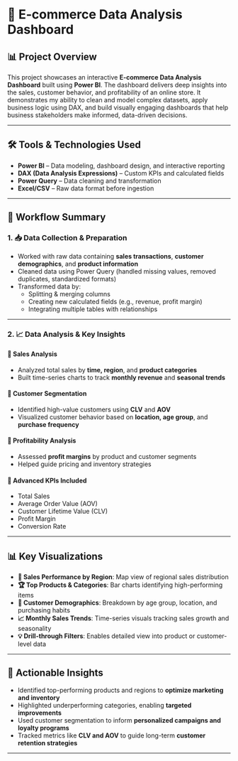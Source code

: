 # 🛒 E-commerce Data Analysis Dashboard

## 📊 Project Overview

This project showcases an interactive **E-commerce Data Analysis Dashboard** built using **Power BI**. The dashboard delivers deep insights into the sales, customer behavior, and profitability of an online store. It demonstrates my ability to clean and model complex datasets, apply business logic using DAX, and build visually engaging dashboards that help business stakeholders make informed, data-driven decisions.

---

## 🛠 Tools & Technologies Used

- **Power BI** – Data modeling, dashboard design, and interactive reporting
- **DAX (Data Analysis Expressions)** – Custom KPIs and calculated fields
- **Power Query** – Data cleaning and transformation
- **Excel/CSV** – Raw data format before ingestion

---

## 🔄 Workflow Summary

### 1. 📥 Data Collection & Preparation
- Worked with raw data containing **sales transactions**, **customer demographics**, and **product information**
- Cleaned data using Power Query (handled missing values, removed duplicates, standardized formats)
- Transformed data by:
  - Splitting & merging columns
  - Creating new calculated fields (e.g., revenue, profit margin)
  - Integrating multiple tables with relationships

---

### 2. 📈 Data Analysis & Key Insights

#### 🔹 **Sales Analysis**
- Analyzed total sales by **time, region**, and **product categories**
- Built time-series charts to track **monthly revenue** and **seasonal trends**

#### 🔹 **Customer Segmentation**
- Identified high-value customers using **CLV** and **AOV**
- Visualized customer behavior based on **location, age group**, and **purchase frequency**

#### 🔹 **Profitability Analysis**
- Assessed **profit margins** by product and customer segments
- Helped guide pricing and inventory strategies

#### 🔹 **Advanced KPIs Included**
- Total Sales
- Average Order Value (AOV)
- Customer Lifetime Value (CLV)
- Profit Margin
- Conversion Rate

---

## 📊 Key Visualizations

- **📍 Sales Performance by Region**: Map view of regional sales distribution
- **🏆 Top Products & Categories**: Bar charts identifying high-performing items
- **👤 Customer Demographics**: Breakdown by age group, location, and purchasing habits
- **📈 Monthly Sales Trends**: Time-series visuals tracking sales growth and seasonality
- **💡 Drill-through Filters**: Enables detailed view into product or customer-level data

---

## 🚀 Actionable Insights

- Identified top-performing products and regions to **optimize marketing and inventory**
- Highlighted underperforming categories, enabling **targeted improvements**
- Used customer segmentation to inform **personalized campaigns and loyalty programs**
- Tracked metrics like **CLV and AOV** to guide long-term **customer retention strategies**

---



